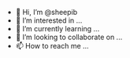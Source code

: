 - 👋 Hi, I’m @sheepib
- 👀 I’m interested in ...
- 🌱 I’m currently learning ...
- 💞️ I’m looking to collaborate on ...
- 📫 How to reach me ...

<!---
sheepib/sheepib is a ✨ special ✨ repository because its `README.md` (this file) appears on your GitHub profile.
You can click the Preview link to take a look at your changes.
--->
